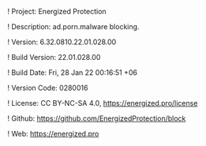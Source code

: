 ! Project: Energized Protection

! Description: ad.porn.malware blocking.

! Version: 6.32.0810.22.01.028.00

! Build Version: 22.01.028.00

! Build Date: Fri, 28 Jan 22 00:16:51 +06

! Version Code: 0280016

! License: CC BY-NC-SA 4.0, https://energized.pro/license

! Github: https://github.com/EnergizedProtection/block

! Web: https://energized.pro
